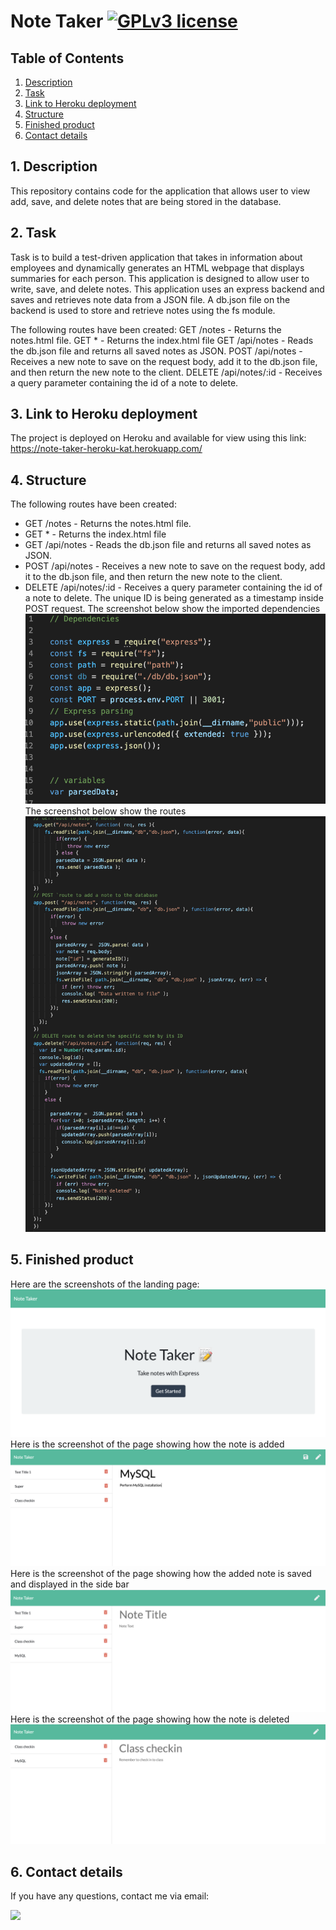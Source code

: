 # Note Taker [![GPLv3 license](https://img.shields.io/badge/License-GPLv3-blue.svg)](https://lbesson.mit-license.org/)

## Table of Contents
1. [ Description ](#desc)
2. [ Task ](#task)
3. [ Link to Heroku deployment ](#link)
4. [ Structure ](#structure)
5. [ Finished product ](#final)
6. [ Contact details ](#contact)


## 1. Description<a name="desc"></a>
This repository contains code for the application that allows user to view add, save, and delete notes that are being stored in the database.  

## 2. Task<a name="task"></a>
Task is to build a test-driven application that takes in information about employees and dynamically generates an HTML webpage that displays summaries for each person.
This application is designed to allow user to write, save, and delete notes. This application uses an express backend and saves and retrieves note data from a JSON file. A db.json file on the backend is used to store and retrieve notes using the fs module.


The following routes have been created:
GET /notes - Returns the notes.html file.
GET * - Returns the index.html file
GET /api/notes - Reads the db.json file and returns all saved notes as JSON.
POST /api/notes - Receives a new note to save on the request body, add it to the db.json file, and then return the new note to the client.
DELETE /api/notes/:id - Receives a query parameter containing the id of a note to delete.


## 3. Link to Heroku deployment <a name="link"></a>
The project is deployed on Heroku and available for view using this link:
https://note-taker-heroku-kat.herokuapp.com/ 

## 4. Structure<a name="structure"></a>
The following routes have been created:
* GET /notes - Returns the notes.html file.
* GET * - Returns the index.html file
* GET /api/notes - Reads the db.json file and returns all saved notes as JSON.
* POST /api/notes - Receives a new note to save on the request body, add it to the db.json file, and then return the new note to the client.
* DELETE /api/notes/:id - Receives a query parameter containing the id of a note to delete.
The unique ID is being generated as a timestamp inside POST request.
The screenshot below show the imported dependencies
![Screenshot](./media/dep.png)
The screenshot below show the routes
![Screenshot](./media/routes.png)


## 5. Finished product<a name="final"></a>
Here are the screenshots of the landing page:
![Screenshot](./media/index.png)
Here is the screenshot of the page showing how the note is added
![Screenshot](./media/add_note.png)
Here is the screenshot of the page showing how the added note is saved and displayed in the side bar
![Screenshot](./media/aside.png)
Here is the screenshot of the page showing how the note is deleted
![Screenshot](./media/delete.png)

## 6. Contact details<a name="contact"></a>
If you have any questions, contact me via email: 

<a href="mailto:kathy.gomozova@gmail.com?"><img src="https://img.shields.io/badge/gmail-%23DD0031.svg?&style=for-the-badge&logo=gmail&logoColor=white"/></a>
